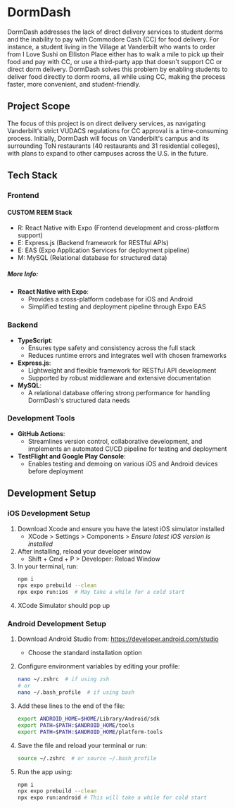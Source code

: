 # DormDash

DormDash addresses the lack of direct delivery services to student dorms and the inability to pay with Commodore Cash (CC) for food delivery. For instance, a student living in the Village at Vanderbilt who wants to order from I Love Sushi on Elliston Place either has to walk a mile to pick up their food and pay with CC, or use a third-party app that doesn't support CC or direct dorm delivery. DormDash solves this problem by enabling students to deliver food directly to dorm rooms, all while using CC, making the process faster, more convenient, and student-friendly.

## Project Scope

The focus of this project is on direct delivery services, as navigating Vanderbilt's strict VUDACS regulations for CC approval is a time-consuming process. Initially, DormDash will focus on Vanderbilt's campus and its surrounding ToN restaurants (40 restaurants and 31 residential colleges), with plans to expand to other campuses across the U.S. in the future.

## Tech Stack

### **Frontend**

#### **CUSTOM REEM Stack**

- R: React Native with Expo (Frontend development and cross-platform support)
- E: Express.js (Backend framework for RESTful APIs)
- E: EAS (Expo Application Services for deployment pipeline)
- M: MySQL (Relational database for structured data)

##### More Info:

- **React Native with Expo**:
  - Provides a cross-platform codebase for iOS and Android
  - Simplified testing and deployment pipeline through Expo EAS

### **Backend**

- **TypeScript**:
  - Ensures type safety and consistency across the full stack
  - Reduces runtime errors and integrates well with chosen frameworks
- **Express.js**:
  - Lightweight and flexible framework for RESTful API development
  - Supported by robust middleware and extensive documentation
- **MySQL**:
  - A relational database offering strong performance for handling DormDash's structured data needs

### **Development Tools**

- **GitHub Actions**:
  - Streamlines version control, collaborative development, and implements an automated CI/CD pipeline for testing and deployment
- **TestFlight and Google Play Console**:
  - Enables testing and demoing on various iOS and Android devices before deployment

## Development Setup

### iOS Development Setup

1. Download Xcode and ensure you have the latest iOS simulator installed
   - XCode > Settings > Components > _Ensure latest iOS version is installed_
2. After installing, reload your developer window
   - Shift + Cmd + P > Developer: Reload Window
3. In your terminal, run:
   ```bash
   npm i
   npx expo prebuild --clean
   npx expo run:ios  # May take a while for a cold start
   ```
4. XCode Simulator should pop up

### Android Development Setup

1. Download Android Studio from: https://developer.android.com/studio

   - Choose the standard installation option

2. Configure environment variables by editing your profile:

   ```bash
   nano ~/.zshrc  # if using zsh
   # or
   nano ~/.bash_profile  # if using bash
   ```

3. Add these lines to the end of the file:
   ```bash
   export ANDROID_HOME=$HOME/Library/Android/sdk
   export PATH=$PATH:$ANDROID_HOME/tools
   export PATH=$PATH:$ANDROID_HOME/platform-tools
   ```
4. Save the file and reload your terminal or run:
   ```bash
   source ~/.zshrc  # or source ~/.bash_profile
   ```
5. Run the app using:
   ```bash
   npm i
   npx expo prebuild --clean
   npx expo run:android # This will take a while for cold start
   ```
